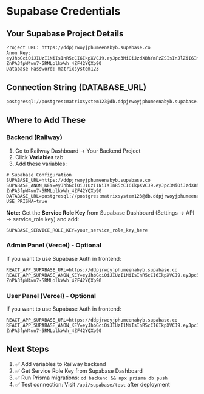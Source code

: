 # Supabase Credentials

## Your Supabase Project Details

```
Project URL: https://ddpjrwoyjphumeenabyb.supabase.co
Anon Key: eyJhbGciOiJIUzI1NiIsInR5cCI6IkpXVCJ9.eyJpc3MiOiJzdXBhYmFzZSIsInJlZiI6ImRkcGpyd295anBodW1lZW5hYnliIiwicm9sZSI6ImFub24iLCJpYXQiOjE3NjE5OTE4OTMsImV4cCI6MjA3NzU2Nzg5M30.zWME9ah-ZnPA3fpW4wn7-5RMLolkWwh_4ZF42YQXp90
Database Password: matrixsystem123
```

## Connection String (DATABASE_URL)

```
postgresql://postgres:matrixsystem123@db.ddpjrwoyjphumeenabyb.supabase.co:5432/postgres
```

## Where to Add These

### Backend (Railway)

1. Go to Railway Dashboard → Your Backend Project
2. Click **Variables** tab
3. Add these variables:

```env
# Supabase Configuration
SUPABASE_URL=https://ddpjrwoyjphumeenabyb.supabase.co
SUPABASE_ANON_KEY=eyJhbGciOiJIUzI1NiIsInR5cCI6IkpXVCJ9.eyJpc3MiOiJzdXBhYmFzZSIsInJlZiI6ImRkcGpyd295anBodW1lZW5hYnliIiwicm9sZSI6ImFub24iLCJpYXQiOjE3NjE5OTE4OTMsImV4cCI6MjA3NzU2Nzg5M30.zWME9ah-ZnPA3fpW4wn7-5RMLolkWwh_4ZF42YQXp90
DATABASE_URL=postgresql://postgres:matrixsystem123@db.ddpjrwoyjphumeenabyb.supabase.co:5432/postgres
USE_PRISMA=true
```

**Note:** Get the **Service Role Key** from Supabase Dashboard (Settings → API → service_role key) and add:
```env
SUPABASE_SERVICE_ROLE_KEY=your_service_role_key_here
```

### Admin Panel (Vercel) - Optional

If you want to use Supabase Auth in frontend:

```env
REACT_APP_SUPABASE_URL=https://ddpjrwoyjphumeenabyb.supabase.co
REACT_APP_SUPABASE_ANON_KEY=eyJhbGciOiJIUzI1NiIsInR5cCI6IkpXVCJ9.eyJpc3MiOiJzdXBhYmFzZSIsInJlZiI6ImRkcGpyd295anBodW1lZW5hYnliIiwicm9sZSI6ImFub24iLCJpYXQiOjE3NjE5OTE4OTMsImV4cCI6MjA3NzU2Nzg5M30.zWME9ah-ZnPA3fpW4wn7-5RMLolkWwh_4ZF42YQXp90
```

### User Panel (Vercel) - Optional

If you want to use Supabase Auth in frontend:

```env
REACT_APP_SUPABASE_URL=https://ddpjrwoyjphumeenabyb.supabase.co
REACT_APP_SUPABASE_ANON_KEY=eyJhbGciOiJIUzI1NiIsInR5cCI6IkpXVCJ9.eyJpc3MiOiJzdXBhYmFzZSIsInJlZiI6ImRkcGpyd295anBodW1lZW5hYnliIiwicm9sZSI6ImFub24iLCJpYXQiOjE3NjE5OTE4OTMsImV4cCI6MjA3NzU2Nzg5M30.zWME9ah-ZnPA3fpW4wn7-5RMLolkWwh_4ZF42YQXp90
```

## Next Steps

1. ✅ Add variables to Railway backend
2. ✅ Get Service Role Key from Supabase Dashboard
3. ✅ Run Prisma migrations: `cd backend && npx prisma db push`
4. ✅ Test connection: Visit `/api/supabase/test` after deployment

